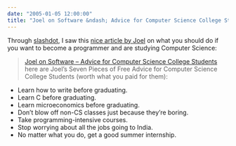 ```yaml
---
date: "2005-01-05 12:00:00"
title: "Joel on Software &ndash; Advice for Computer Science College Students"
---
```




Through [slashdot](http://slashdot.org/), I saw this [nice article by Joel](http://www.joelonsoftware.com/articles/CollegeAdvice.html) on what you should do if you want to become a programmer and are studying Computer Science:

> [Joel on Software &#8211; Advice for Computer Science College Students](http://www.joelonsoftware.com/articles/CollegeAdvice.html) here are Joel&rsquo;s Seven Pieces of Free Advice for Computer Science College Students (worth what you paid for them):

- Learn how to write before graduating.
- Learn C before graduating.
- Learn microeconomics before graduating.
- Don&rsquo;t blow off non-CS classes just because they&rsquo;re boring.
- Take programming-intensive courses.
- Stop worrying about all the jobs going to India.
- No matter what you do, get a good summer internship.




